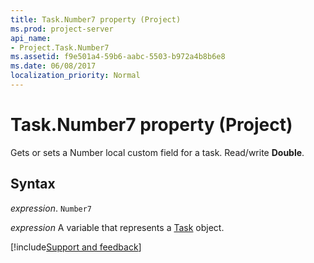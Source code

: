 ```yaml
---
title: Task.Number7 property (Project)
ms.prod: project-server
api_name:
- Project.Task.Number7
ms.assetid: f9e501a4-59b6-aabc-5503-b972a4b8b6e8
ms.date: 06/08/2017
localization_priority: Normal
---
```



# Task.Number7 property (Project)

Gets or sets a Number local custom field for a task. Read/write  **Double**.


## Syntax

_expression_. `Number7`

_expression_ A variable that represents a [Task](./Project.Task.md) object.

[!include[Support and feedback](~/includes/feedback-boilerplate.md)]
